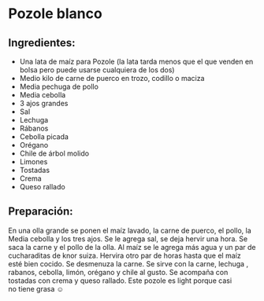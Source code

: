 # Pozole  blanco

## Ingredientes: 
- Una lata de maíz para Pozole (la lata tarda menos que el que venden en bolsa pero puede usarse cualquiera de los dos)
- Medio kilo de carne de puerco en trozo, codillo o maciza 
- Media pechuga de pollo
- Media cebolla
- 3 ajos grandes
- Sal
- Lechuga
- Rábanos
- Cebolla picada
- Orégano 
- Chile de árbol molido
- Limones
- Tostadas
- Crema
- Queso rallado

## Preparación:

En una olla grande se ponen el maíz lavado, la carne de puerco, el pollo, la Media cebolla y los tres ajos. Se le agrega sal, se deja hervir una hora.  Se saca la carne y el pollo de la olla. Al maíz se le agrega más agua y un par de cucharaditas de knor suiza. Hervira otro par de horas hasta que el maíz esté bien cocido. Se desmenuza la carne. Se sirve con la carne,  lechuga , rabanos, cebolla, limón, orégano y chile al gusto. Se acompaña con tostadas con crema y queso rallado.
Este pozole es light porque casi no tiene grasa ☺
